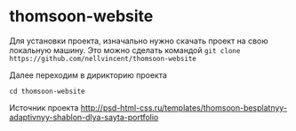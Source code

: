 # thomsoon-website

Для установки проекта, изначально нужно скачать проект на свою локальную машину. Это можно сделать командой
```git clone https://github.com/nellvincent/thomsoon-website```

Далее переходим в дирикторию проекта
```
cd thomsoon-website
```



Источник проекта http://psd-html-css.ru/templates/thomsoon-besplatnyy-adaptivnyy-shablon-dlya-sayta-portfolio
